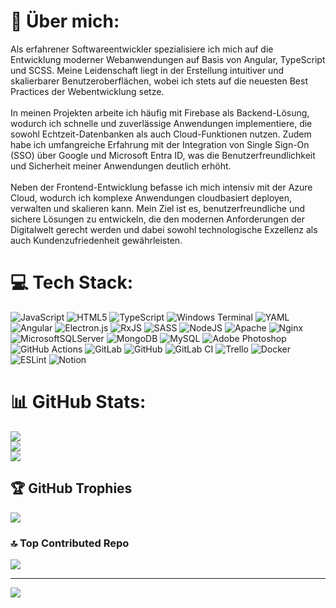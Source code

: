 # 💫 Über mich:
Als erfahrener Softwareentwickler spezialisiere ich mich auf die Entwicklung moderner Webanwendungen auf Basis von Angular, TypeScript und SCSS. Meine Leidenschaft liegt in der Erstellung intuitiver und skalierbarer Benutzeroberflächen, wobei ich stets auf die neuesten Best Practices der Webentwicklung setze.<br><br>In meinen Projekten arbeite ich häufig mit Firebase als Backend-Lösung, wodurch ich schnelle und zuverlässige Anwendungen implementiere, die sowohl Echtzeit-Datenbanken als auch Cloud-Funktionen nutzen. Zudem habe ich umfangreiche Erfahrung mit der Integration von Single Sign-On (SSO) über Google und Microsoft Entra ID, was die Benutzerfreundlichkeit und Sicherheit meiner Anwendungen deutlich erhöht.<br><br>Neben der Frontend-Entwicklung befasse ich mich intensiv mit der Azure Cloud, wodurch ich komplexe Anwendungen cloudbasiert deployen, verwalten und skalieren kann. Mein Ziel ist es, benutzerfreundliche und sichere Lösungen zu entwickeln, die den modernen Anforderungen der Digitalwelt gerecht werden und dabei sowohl technologische Exzellenz als auch Kundenzufriedenheit gewährleisten.


# 💻 Tech Stack:
![JavaScript](https://img.shields.io/badge/javascript-%23323330.svg?style=for-the-badge&logo=javascript&logoColor=%23F7DF1E) ![HTML5](https://img.shields.io/badge/html5-%23E34F26.svg?style=for-the-badge&logo=html5&logoColor=white) ![TypeScript](https://img.shields.io/badge/typescript-%23007ACC.svg?style=for-the-badge&logo=typescript&logoColor=white) ![Windows Terminal](https://img.shields.io/badge/Windows%20Terminal-%234D4D4D.svg?style=for-the-badge&logo=windows-terminal&logoColor=white) ![YAML](https://img.shields.io/badge/yaml-%23ffffff.svg?style=for-the-badge&logo=yaml&logoColor=151515) ![Angular](https://img.shields.io/badge/angular-%23DD0031.svg?style=for-the-badge&logo=angular&logoColor=white) ![Electron.js](https://img.shields.io/badge/Electron-191970?style=for-the-badge&logo=Electron&logoColor=white) ![RxJS](https://img.shields.io/badge/rxjs-%23B7178C.svg?style=for-the-badge&logo=reactivex&logoColor=white) ![SASS](https://img.shields.io/badge/SASS-hotpink.svg?style=for-the-badge&logo=SASS&logoColor=white) ![NodeJS](https://img.shields.io/badge/node.js-6DA55F?style=for-the-badge&logo=node.js&logoColor=white) ![Apache](https://img.shields.io/badge/apache-%23D42029.svg?style=for-the-badge&logo=apache&logoColor=white) ![Nginx](https://img.shields.io/badge/nginx-%23009639.svg?style=for-the-badge&logo=nginx&logoColor=white) ![MicrosoftSQLServer](https://img.shields.io/badge/Microsoft%20SQL%20Server-CC2927?style=for-the-badge&logo=microsoft%20sql%20server&logoColor=white) ![MongoDB](https://img.shields.io/badge/MongoDB-%234ea94b.svg?style=for-the-badge&logo=mongodb&logoColor=white) ![MySQL](https://img.shields.io/badge/mysql-4479A1.svg?style=for-the-badge&logo=mysql&logoColor=white) ![Adobe Photoshop](https://img.shields.io/badge/adobe%20photoshop-%2331A8FF.svg?style=for-the-badge&logo=adobe%20photoshop&logoColor=white) ![GitHub Actions](https://img.shields.io/badge/github%20actions-%232671E5.svg?style=for-the-badge&logo=githubactions&logoColor=white) ![GitLab](https://img.shields.io/badge/gitlab-%23181717.svg?style=for-the-badge&logo=gitlab&logoColor=white) ![GitHub](https://img.shields.io/badge/github-%23121011.svg?style=for-the-badge&logo=github&logoColor=white) ![GitLab CI](https://img.shields.io/badge/gitlab%20CI-%23181717.svg?style=for-the-badge&logo=gitlab&logoColor=white) ![Trello](https://img.shields.io/badge/Trello-%23026AA7.svg?style=for-the-badge&logo=Trello&logoColor=white) ![Docker](https://img.shields.io/badge/docker-%230db7ed.svg?style=for-the-badge&logo=docker&logoColor=white) ![ESLint](https://img.shields.io/badge/ESLint-4B3263?style=for-the-badge&logo=eslint&logoColor=white) ![Notion](https://img.shields.io/badge/Notion-%23000000.svg?style=for-the-badge&logo=notion&logoColor=white)
# 📊 GitHub Stats:
![](https://github-readme-stats.vercel.app/api?username=TechCoder95&theme=dark&hide_border=true&include_all_commits=false&count_private=false)<br/>
![](https://github-readme-streak-stats.herokuapp.com/?user=TechCoder95&theme=dark&hide_border=true)<br/>
![](https://github-readme-stats.vercel.app/api/top-langs/?username=TechCoder95&theme=dark&hide_border=true&include_all_commits=false&count_private=false&layout=compact)

## 🏆 GitHub Trophies
![](https://github-profile-trophy.vercel.app/?username=TechCoder95&theme=radical&no-frame=false&no-bg=true&margin-w=4)

### 🔝 Top Contributed Repo
![](https://github-contributor-stats.vercel.app/api?username=TechCoder95&limit=5&theme=dark&combine_all_yearly_contributions=true)

---
[![](https://visitcount.itsvg.in/api?id=TechCoder95&icon=0&color=0)](https://visitcount.itsvg.in)

<!-- Proudly created with GPRM ( https://gprm.itsvg.in ) -->
